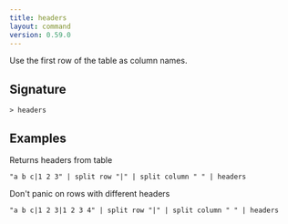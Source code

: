 ```yaml
---
title: headers
layout: command
version: 0.59.0
---
```


Use the first row of the table as column names.

## Signature

```> headers ```

## Examples

Returns headers from table
```shell
"a b c|1 2 3" | split row "|" | split column " " | headers
```

Don't panic on rows with different headers
```shell
"a b c|1 2 3|1 2 3 4" | split row "|" | split column " " | headers
```


